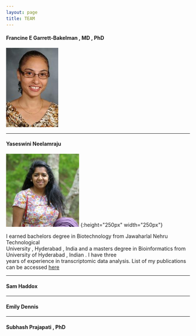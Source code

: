 ```yaml
---
layout: page
title: TEAM
---
```


#### Francine E Garrett-Bakelman , MD , PhD
![Fran](_images/FGB.png)

***

#### Yaseswini Neelamraju

![Yaseswini](_images/YN.jpg)
{:height="250px" width="250px"}

I earned bachelors degree in Biotechnology from Jawaharlal Nehru Technological<br /> University , Hyderabad , India and a masters degree in Bioinformatics from University of Hyderabad , Indian . I have three<br />years of experience in transcriptomic data analysis.
List of my publications can be accessed [here]({{"https://www.ncbi.nlm.nih.gov/pubmed/?term=neelamraju%2C+yaseswini"}})

***

#### Sam Haddox

***

#### Emily Dennis

***

#### Subhash Prajapati , PhD


